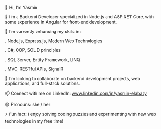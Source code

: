 👋 Hi, I’m Yasmin

👀 I’m a Backend Developer specialized in Node.js and ASP.NET Core, with some experience in Angular for front-end development.

🌱 I’m currently enhancing my skills in:

. Node.js, Express.js, Modern Web Technologies

. C#, OOP, SOLID principles

. SQL Server, Entity Framework, LINQ

. MVC, RESTful APIs, SignalR

💞️ I’m looking to collaborate on backend development projects, web applications, and full-stack solutions.

📫 Connect with me on LinkedIn: www.linkedin.com/in/yasmin-elabasy

😄 Pronouns: she / her

⚡ Fun fact: I enjoy solving coding puzzles and experimenting with new web technologies in my free time!
